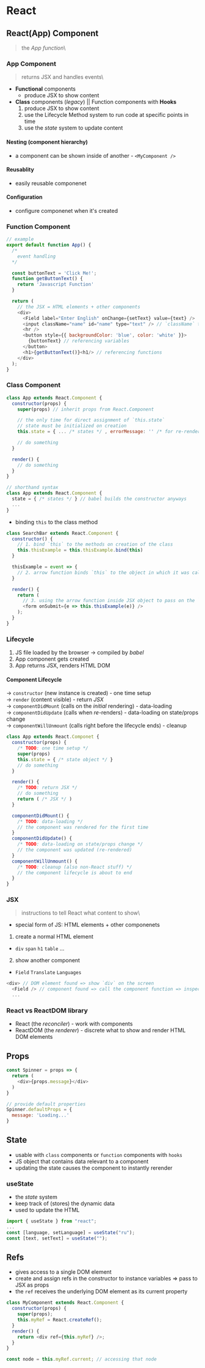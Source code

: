 # React

## React(App) Component
> the *App function*\
### App Component
> returns JSX and handles events\
* **Functional** components
  - produce JSX to show content
* **Class** components (*legacy*) || Function components with **Hooks**
  1. produce JSX to show content
  2. use the Lifecycle Method system to run code at specific points in time
  3. use the *state* system to update content
#### Nesting (component hierarchy)
* a component can be shown inside of another - `<MyComponent />`
#### Reusablity
* easily reusable componenet
#### Configuration
* configure componenet when it's created

### Function Component
```javascript
// example
export default function App() {
  /*
    event handling
  */

  const buttonText = 'Click Me!';
  function getButtonText() {
    return 'Javascript Function'
  }

  return (
    // the JSX = HTML elements + other components
    <div>
      <Field label="Enter English" onChange={setText} value={text} />
      <input className="name" id="name" type="text" /> // `className` to avoid collision with `class` keyword in JS
      <hr />
      <button style={{ backgroundColor: 'blue', color: 'white' }}>
        {buttonText} // referencing variables
      </button>
      <h1>{getButtonText()}<h1/> // referencing functions
    </div>
  );
}
```

### Class Component
```javascript
class App extends React.Component {
  constructor(props) {
    super(props) // inherit props from React.Component

    // the only time for direct assignment of `this.state`
    // state must be initialized on creation
    this.state = { ... /* states */ , errorMessage: '' /* for re-rendering on errors */ };

    // do something
  }

  render() {
    // do something
  }
}
```
```javascript
// shorthand syntax
class App extends React.Component {
  state = { /* states */ } // babel builds the constructor anyways
  ...
}
```
* binding `this` to the class method
```javascript
class SearchBar extends React.Component {
  constructor() {
    // 1. bind `this` to the methods on creation of the class
    this.thisExample = this.thisExample.bind(this)
  }

  thisExample = event => {
    // 2. arrow function binds `this` to the object in which it was called on
  }

  render() {
    return (
      // 3. using the arrow function inside JSX object to pass on the `this` bound function
      <form onSubmit={e => this.thisExample(e)} />
    );
  }
}
```

### Lifecycle
1. JS file loaded by the browser &rarr; compiled by *babel*
2. App component gets created
3. App returns JSX, renders HTML DOM
#### Component Lifecycle
&rarr; `constructor` (new instance is created) - one time setup\
&rarr; `render` (content visible) - return *JSX*\
&rarr; `componentDidMount` (calls on the *initial* rendering) - data-loading\
&rarr; `componentDidUpdate` (calls when *re*-renders) - data-loading on state/props change\
&rarr; `componentWillUnmount` (calls right before the lifecycle ends) - cleanup
```javascript
class App extends React.Componet {
  constructor(props) {
    /* TODO: one time setup */
    super(props)
    this.state = { /* state object */ }
    // do something
  }

  render() {
    /* TODO: return JSX */
    // do something
    return ( /* JSX */ )
  }

  componentDidMount() {
    /* TODO: data-loading */
    // the component was rendered for the first time
  }
  componentDidUpdate() {
    /* TODO: data-loading on state/props change */
    // the component was updated (re-rendered)
  }
  componentWillUnmount() {
    /* TODO: cleanup (also non-React stuff) */
    // the component lifecycle is about to end
  }
}
```

### JSX
> instructions to tell React what content to show\
* special form of JS: HTML elements + other componenets
1. create a normal HTML element
  * `div` `span` `h1` `table` ...
2. show another component
  * `Field` `Translate` `Languages`
```javascript
<div> // DOM element found => show `div` on the screen
  <Field /> // component found => call the component function => inspect the outcome JSX
  ...
```

### React vs ReactDOM library
* React (the *reconciler*) - work with components
* ReactDOM (the *renderer*) - discrete what to show and render HTML DOM elements

## Props
```javascript
const Spinner = props => {
  return (
    <div>{props.message}</div>
  )
}

// provide default properties
Spinner.defaultProps = {
  message: 'Loading...'
}
```

## State
* usable with `class` components or `function` components with `hooks`
* JS object that contains data relevant to a component
* updating the state causes the component to instantly rerender

### useState
* the *state* system
* keep track of (stores) the dynamic data
* used to update the HTML
```javascript
import { useState } from "react";
...
const [language, setLanguage] = useState("ru");
const [text, setText] = useState("");
```

## Refs
* gives access to a single DOM element
* create and assign refs in the constructor to instance variables => pass to JSX as props
* the `ref` receives the underlying DOM element as its current property
```javascript
class MyComponent extends React.Component {
  constructor(props) {
    super(props);
    this.myRef = React.createRef();
  }
  render() {
    return <div ref={this.myRef} />;
  }
}

const node = this.myRef.current; // accessing that node
```
